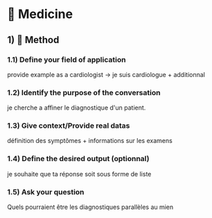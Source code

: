 # 🥼 Medicine 
## 1) 📑 Method
### 1.1) Define your field of application
  provide example as a cardiologist -> je suis cardiologue + additionnal
### 1.2) Identify the purpose of the conversation
  je cherche a affiner le diagnostique d'un patient. 
### 1.3) Give context/Provide real datas
   définition des symptômes + informations sur les examens 
### 1.4) Define the desired output (optionnal)
  je souhaite que ta réponse soit sous forme de liste
### 1.5) Ask your question
  Quels pourraient être les diagnostiques parallèles au mien


